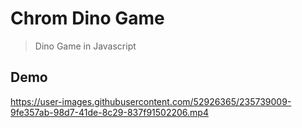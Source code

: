 # Chrom Dino Game

> Dino Game in Javascript

## Demo

https://user-images.githubusercontent.com/52926365/235739009-9fe357ab-98d7-41de-8c29-837f91502206.mp4
